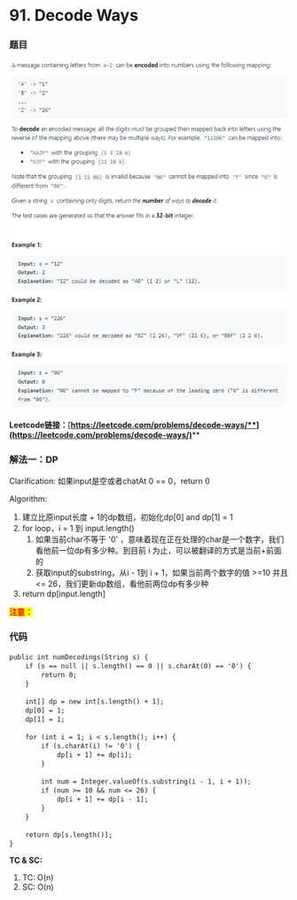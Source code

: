 # 91. Decode Ways

### 题目

![](<../../.gitbook/assets/image (132).png>)

**Leetcode链接：**[**https://leetcode.com/problems/decode-ways/**](https://leetcode.com/problems/decode-ways/)****

### 解法一：DP

Clarification: 如果input是空或者chatAt 0 == 0，return 0

Algorithm:&#x20;

1. 建立比原input长度 + 1的dp数组，初始化dp\[0] and dp\[1] = 1
2. for loop，i = 1 到 input.length()
   1. 如果当前char不等于 '0' ，意味着现在正在处理的char是一个数字，我们看他前一位dp有多少种。到目前 i 为止，可以被翻译的方式是当前+前面的
   2. 获取input的substring，从i - 1到 i + 1，如果当前两个数字的值 >=10 并且 <= 26，我们更新dp数组，看他前两位dp有多少种
3. return dp\[input.length]

<mark style="color:red;">**注意：**</mark>

### 代码

```
public int numDecodings(String s) {
    if (s == null || s.length() == 0 || s.charAt(0) == '0') {
        return 0;
    }

    int[] dp = new int[s.length() + 1];
    dp[0] = 1;
    dp[1] = 1;

    for (int i = 1; i < s.length(); i++) {
        if (s.charAt(i) != '0') {
            dp[i + 1] += dp[i];
        }

        int num = Integer.valueOf(s.substring(i - 1, i + 1));
        if (num >= 10 && num <= 26) {
            dp[i + 1] += dp[i - 1];
        }
    }

    return dp[s.length()];
}
```

**TC & SC:**

1. TC: O(n)
2. SC: O(n)
